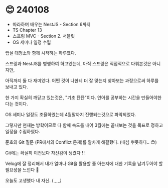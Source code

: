 # 😊 240108

* 따라하며 배우는 NestJS - Section 6까지
* TS Chapter 13
* 스프링 MVC - Section 2. 서블릿
* OS 세미나 일정 수립

랩실 대청소와 함께 시작하는 하루였다.

스프링과 NestJS를 병행하여 하고있는데, 아직 스프링은 직접적으로 다뤄본것은 아니지만,

아직까지 둘 다 재미있다. 어떤 것이 나한테 더 잘 맞는지 찾아보는 과정으로써 하루를 보내고 있다.

한 가지 확실히 깨닫고 있는것은, "기초 탄탄"이다. 언어를 공부하는 시간을 만들어야한다는 것이다.

OS 세미나 일정도 조율하였는데 4월말까지 진행되는것으로 파악되었다.&#x20;

그렇지만 현재는 방학이므로 다 함께 속도를 내어 3월에는 끝내보는 것을 목표로 정하고 일정을 수립하였다.

준호의 Git 질문 (PR에서의 Conflict 문제)를 알차게 해결했다. (내심 뿌듯하다.. 😊)

Git에는 확실히 이전보다  자신감이 생겼다 ! !

Velog에 잘 정리해서 내가 얼마나 Git을 활용할 줄 아는지에 대한 기록을 남겨두어야 할 필요성을 느낀다 🥲

오늘도 고생했다 내 자신. (  _\_ \_)_
